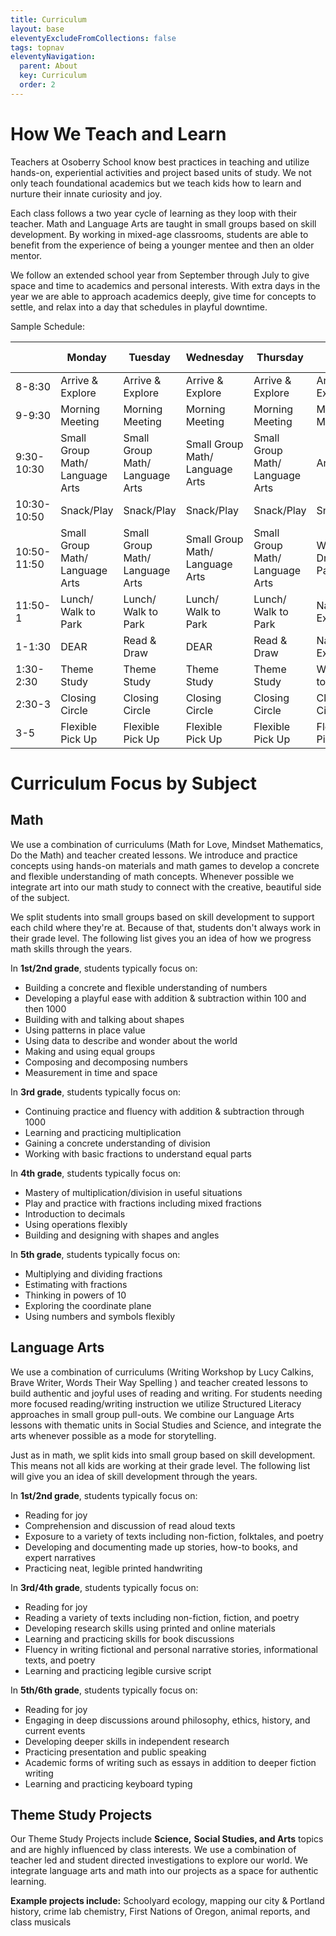 ```yaml
---
title: Curriculum
layout: base
eleventyExcludeFromCollections: false
tags: topnav
eleventyNavigation:
  parent: About
  key: Curriculum
  order: 2
---
```

# How We Teach and Learn

Teachers at Osoberry School know best practices in teaching and utilize hands-on, experiential activities and project based units of study. We not only teach foundational academics but we teach kids how to learn and nurture their innate curiosity and joy.

Each class follows a two year cycle of learning as they loop with their teacher. Math and Language Arts are taught in small groups based on skill development. By working in mixed-age classrooms, students are able to benefit from the experience of being a younger mentee and then an older mentor.

We follow an extended school year from September through July to give space and time to academics and personal interests. With extra days in the year we are able to approach academics deeply, give time for concepts to settle, and relax into a day that schedules in playful downtime. 

Sample Schedule: 

|             | Monday                          | Tuesday                         | Wednesday                       | Thursday                        | Forest Friday         |
| ----------- | ------------------------------- | ------------------------------- | ------------------------------- | ------------------------------- | --------------------- |
| 8-8:30      | Arrive & Explore                | Arrive & Explore                | Arrive & Explore                | Arrive & Explore                | Arrive & Explore      |
| 9-9:30      | Morning Meeting                 | Morning Meeting                 | Morning Meeting                 | Morning Meeting                 | Morning Meeting       |
| 9:30-10:30  | Small Group Math/ Language Arts | Small Group Math/ Language Arts | Small Group Math/ Language Arts | Small Group Math/ Language Arts | Art                   |
| 10:30-10:50 | Snack/Play                      | Snack/Play                      | Snack/Play                      | Snack/Play                      | Snack                 |
| 10:50-11:50 | Small Group Math/ Language Arts | Small Group Math/ Language Arts | Small Group Math/ Language Arts | Small Group Math/ Language Arts | Walk or Drive to Park |
| 11:50-1     | Lunch/ Walk to Park             | Lunch/ Walk to Park             | Lunch/ Walk to Park             | Lunch/ Walk to Park             | Nature Exploration    |
| 1-1:30      | DEAR                            | Read & Draw                     | DEAR                            | Read & Draw                     | Nature Exploration    |
| 1:30-2:30   | Theme Study                     | Theme Study                     | Theme Study                     | Theme Study                     | Walk back to School   |
| 2:30-3      | Closing Circle                  | Closing Circle                  | Closing Circle                  | Closing Circle                  | Closing Circle        |
| 3-5         | Flexible Pick Up                | Flexible Pick Up                | Flexible Pick Up                | Flexible Pick Up                | Flexible Pick Up      |

# Curriculum Focus by Subject

## Math

We use a combination of curriculums (Math for Love, Mindset Mathematics, Do the Math) and teacher created lessons. We introduce and practice concepts using hands-on materials and math games to develop a concrete and flexible understanding of math concepts. Whenever possible we integrate art into our math study to connect with the creative, beautiful side of the subject. 

We split students into small groups based on skill development to support each child where they're at. Because of that, students don't always work in their grade level. The following list gives you an idea of how we progress math skills through the years. 

In **1st/2nd grade**, students typically focus on: 

* Building a concrete and flexible understanding of numbers
* Developing a playful ease with addition & subtraction within 100 and then 1000 
* Building with and talking about shapes
* Using patterns in place value
* Using data to describe and wonder about the world
* Making and using equal groups
* Composing and decomposing numbers
* Measurement in time and space

In **3rd grade**, students typically focus on:

* Continuing practice and fluency with addition & subtraction through 1000
* Learning and practicing multiplication
* Gaining a concrete understanding of division
* Working with basic fractions to understand equal parts

In **4th grade**, students typically focus on:

* Mastery of multiplication/division in useful situations
* Play and practice with fractions including mixed fractions
* Introduction to decimals
* Using operations flexibly
* Building and designing with shapes and angles

In **5th grade**, students typically focus on: 

* Multiplying and dividing fractions
* Estimating with fractions
* Thinking in powers of 10 
* Exploring the coordinate plane
* Using numbers and symbols flexibly 

## Language Arts

We use a combination of curriculums (Writing Workshop by Lucy Calkins, Brave Writer, Words Their Way Spelling ) and teacher created lessons to build authentic and joyful uses of reading and writing. For students needing more focused reading/writing instruction we utilize Structured Literacy approaches in small group pull-outs. We combine our Language Arts lessons with thematic units in Social Studies and Science, and integrate the arts whenever possible as a mode for storytelling.

Just as in math, we split kids into small group based on skill development. This means not all kids are working at their grade level. The following list will give you an idea of skill development through the years. 

In **1st/2nd grade**, students typically focus on: 

* Reading for joy
* Comprehension and discussion of read aloud texts
* Exposure to a variety of texts including non-fiction, folktales, and poetry
* Developing and documenting made up stories, how-to books, and expert narratives 
* Practicing neat, legible printed handwriting 

In **3rd/4th grade**, students typically focus on:

* Reading for joy
* Reading a variety of texts including non-fiction, fiction, and poetry
* Developing research skills using printed and online materials
* Learning and practicing skills for book discussions
* Fluency in writing fictional and personal narrative stories, informational texts, and poetry
* Learning and practicing legible cursive script 

In **5th/6th grade**, students typically focus on: 

* Reading for joy
* Engaging in deep discussions around philosophy, ethics, history, and current events
* Developing deeper skills in independent research 
* Practicing presentation and public speaking 
* Academic forms of writing such as essays in addition to deeper fiction writing 
* Learning and practicing keyboard typing  

## Theme Study Projects

Our Theme Study Projects include **Science,** **Social Studies, and Arts** topics and are highly influenced by class interests. We use a combination of teacher led and student directed investigations to explore our world. We integrate language arts and math into our projects as a space for authentic learning. 

**Example projects include:** Schoolyard ecology, mapping our city & Portland history, crime lab chemistry, First Nations of Oregon, animal reports, and class musicals
